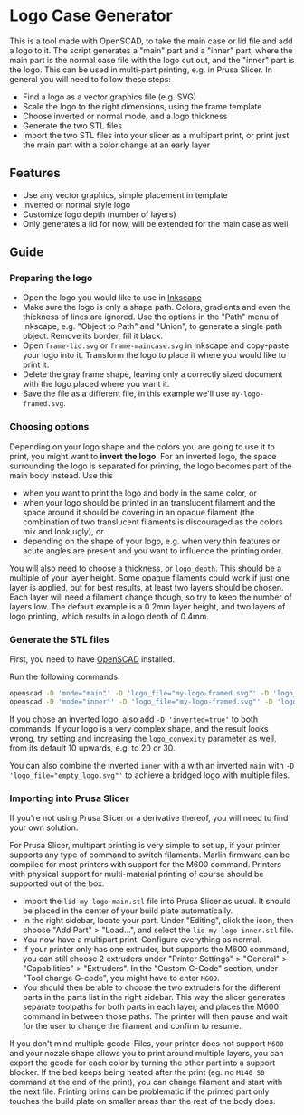 # Logo Case Generator

This is a tool made with OpenSCAD, to take the main case or lid file and add a logo to
it. The script generates a "main" part and a "inner" part, where the main part
is the normal case file with the logo cut out, and the "inner" part is the
logo. This can be used in multi-part printing, e.g. in Prusa Slicer. In general
you will need to follow these steps:

* Find a logo as a vector graphics file (e.g. SVG)
* Scale the logo to the right dimensions, using the frame template
* Choose inverted or normal mode, and a logo thickness
* Generate the two STL files
* Import the two STL files into your slicer as a multipart print, or print just
  the main part with a color change at an early layer

## Features

* Use any vector graphics, simple placement in template
* Inverted or normal style logo
* Customize logo depth (number of layers)
* Only generates a lid for now, will be extended for the main case as well

## Guide

### Preparing the logo

* Open the logo you would like to use in [Inkscape](https://inkscape.org/)
* Make sure the logo is only a shape path. Colors, gradients and even the
  thickness of lines are ignored. Use the options in the "Path" menu of
  Inkscape, e.g. "Object to Path" and "Union", to generate a single path
  object. Remove its border, fill it black.
* Open `frame-lid.svg` or `frame-maincase.svg` in Inkscape and copy-paste your logo into it. Transform the
  logo to place it where you would like to print it.
* Delete the gray frame shape, leaving only a correctly sized document with the
  logo placed where you want it.
* Save the file as a different file, in this example we'll use `my-logo-framed.svg`.

### Choosing options

Depending on your logo shape and the colors you are going to use it to print,
you might want to **invert the logo**. For an inverted logo, the space
surrounding the logo is separated for printing, the logo becomes part of the
main body instead. Use this 

* when you want to print the logo and body in the same color, or
* when your logo should be printed in an translucent filament and the space
  around it should be covering in an opaque filament (the combination of two
  translucent filaments is discouraged as the colors mix and look ugly), or
* depending on the shape of your logo, e.g. when very thin features or acute
  angles are present and you want to influence the printing order.

You will also need to choose a thickness, or `logo_depth`. This should be a
multiple of your layer height. Some opaque filaments could work if just one
layer is applied, but for best results, at least two layers should be chosen.
Each layer will need a filament change though, so try to keep the number of
layers low. The default example is a 0.2mm layer height, and two layers of logo
printing, which results in a logo depth of 0.4mm.

### Generate the STL files

First, you need to have [OpenSCAD](https://openscad.org/) installed.

Run the following commands:

```bash
openscad -D 'mode="main"' -D 'logo_file="my-logo-framed.svg"' -D 'logo_depth=0.4' logo-lid.scad -o lid-my-logo-main.stl
openscad -D 'mode="inner"' -D 'logo_file="my-logo-framed.svg"' -D 'logo_depth=0.4' logo-lid.scad -o lid-my-logo-inner.stl
```

If you chose an inverted logo, also add `-D 'inverted=true'` to both
commands. If your logo is a very complex shape, and the result looks wrong, try
setting and increasing the `logo_convexity` parameter as well, from its default
10 upwards, e.g. to 20 or 30.

You can also combine the inverted `inner` with a with an inverted `main` with 
`-D 'logo_file="empty_logo.svg"'` to achieve a bridged logo with multiple files.

### Importing into Prusa Slicer

If you're not using Prusa Slicer or a derivative thereof, you will need to find
your own solution.

For Prusa Slicer, multipart printing is very simple to set up, if your printer
supports any type of command to switch filaments.  Marlin firmware can be
compiled for most printers with support for the M600 command. Printers with
physical support for multi-material printing of course should be supported out
of the box.

* Import the `lid-my-logo-main.stl` file into Prusa Slicer as usual. It should
  be placed in the center of your build plate automatically.
* In the right sidebar, locate your part. Under "Editing", click the icon, then
  choose "Add Part" > "Load...", and select the `lid-my-logo-inner.stl` file.
* You now have a multipart print. Configure everything as normal.
* If your printer only has one extruder, but supports the M600 command, you can
  still choose 2 extruders under "Printer Settings" > "General" >
  "Capabilities" > "Extruders". In the "Custom G-Code" section, under "Tool
  change G-code", you might have to enter `M600`.
* You should then be able to choose the two extruders for the different parts
  in the parts list in the right sidebar. This way the slicer generates
  separate toolpaths for both parts in each layer, and places the M600 command
  in between those paths. The printer will then pause and wait for the user to
  change the filament and confirm to resume.

If you don't mind multiple gcode-Files, your printer does not support `M600` and 
your nozzle shape allows you to print around multiple layers, you can export the 
gcode for each color by turning the other part into a support blocker. If the bed 
keeps being heated after the print (eg. no `M140 S0` command at the end of the print), 
you can change filament and start with the next file. Printing brims can be problematic
if the printed part only touches the build plate on smaller areas than the rest of the 
body does.
